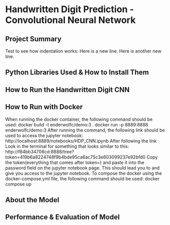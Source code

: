 # Handwritten Digit Prediction - Convolutional Neural Network

## Project Summary
Test to see how indentation works:
Here is a new line.
Here is another new line.
## Python Libraries Used & How to Install Them

## How to Run the Handwritten Digit CNN

## How to Run with Docker
 When running the docker container, the following command should be used:
 docker build -t enderwolfc/demo:3 .
 docker run -p 8889:8888 enderwolfc/demo:3
 After running the command, the following link should be used to access the jupyter notebook:
 http://localhost:8889/notebooks/HDP_CNN.ipynb
 After following the link Look in the terminal for something that looks similar to this:
 http://f84bb34706cd:8888/tree?token=419b6a8224748f9b4bde95ca6ac75c3e603099237e92bfd0
 Copy the token(everything that comes after token=) and paste it into the password field on the jupyter notebook page. This should lead you to and give you access to the jupyter notebook.
 To compose the docker using the docker-compose.yml file, the following command should be used:
    docker compose up

## About the Model

## Performance & Evaluation of Model

